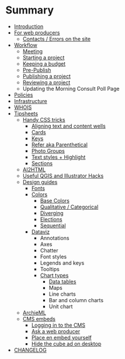 # Summary

* [Introduction](README.md)
* [For web producers](for-web-producers.md)
  * [Contacts / Errors on the site](for-web-producers/contacts.md)
* [Workflow](workflow.md)
  * [Meeting](workflow/meeting.md)
  * [Starting a project](workflow/starting-a-project.md)
  * [Keeping a budget](workflow/keeping-a-budget.md)
  * [Pre-Publish](workflow/pre-pub.md)
  * [Publishing a project](workflow/publishing-a-project.md)
  * [Reviewing a project](workflow/reviewing-a-project.md)
  * Updating the Morning Consult Poll Page
* [Policies](policies.md)
* [Infrastructure](infrastructure.md)
* [WHOIS](whois.md)
* [Tipsheets](tipsheets.md)
  * [Handy CSS tricks](tipsheets/handy-css-tricks.md)
    * [Aligning text and content wells](tipsheets/handy-css-tricks/text-alignment.md)
    * [Cards](tipsheets/design-guides/css-includes/cards.md)
    * [Keys](tipsheets/design-guides/css-includes/keys.md)
    * [Refer aka Parenthetical](tipsheets/main-site-style-refer-to-other-related-stories.md)
    * [Photo Groups](tipsheets/handy-css-tricks/photo-groups.md)
    * [Text styles + Highlight](tipsheets/handy-css-tricks/text-styles.md)
    * [Sections](tipsheets/handy-css-tricks/sections.md)
  * [AI2HTML](how-to-use-ai2html-in-an-interactiveembed.md)
  * [Useful QGIS and Illustrator Hacks](useful-qgis-and-illustrator-hacks.md)
  * [Design guides](tipsheets/design-guides.md)
    * [Fonts](tipsheets/design-guides/fonts.md)
    * [Colors](tipsheets/colors.md)
      * [Base Colors](tipsheets/colors/base-colors.md)
      * [Qualitative / Categorical](tipsheets/colors/categorical.md)
      * [Diverging](tipsheets/colors/diverging.md)
      * [Elections](tipsheets/colors/elections.md)
      * [Sequential](tipsheets/colors/sequential.md)
    * [Dataviz](tipsheets/design-guides/dataviz.md)
      * Annotations
      * Axes
      * Chatter
      * Font styles
      * Legends and keys
      * Tooltips
      * [Chart types](tipsheets/design-guides/dataviz/chart-types.md)
        * [Data tables](tipsheets/design-guides/dataviz/data-tables.md)
        * Maps
        * Line charts
        * Bar and column charts
        * Unit chart
  * [ArchieML](tipsheets/archieml.md)
  * [CMS embeds](tipsheets/cms-embeds.md)
    * [Logging in to the CMS](tipsheets/cms-embeds/getting-set-up-in-the-cms.md)
    * [Ask a web producer](tipsheets/cms-embeds/ask-a-web-producer.md)
    * [Place en embed yourself](tipsheets/cms-embeds/plugging-your-embed-into-the-cms.md)
    * [Hide the cube ad on desktop](tipsheets/cms-embeds/hide-the-cube-ad-on-desktop.md)
* [CHANGELOG](CHANGELOG.md)

